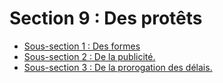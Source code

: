 # Section 9 : Des protêts

- [Sous-section 1 : Des formes](sous-section-1)
- [Sous-section 2 : De la publicité.](sous-section-2)
- [Sous-section 3 : De la prorogation des délais.](sous-section-3)

